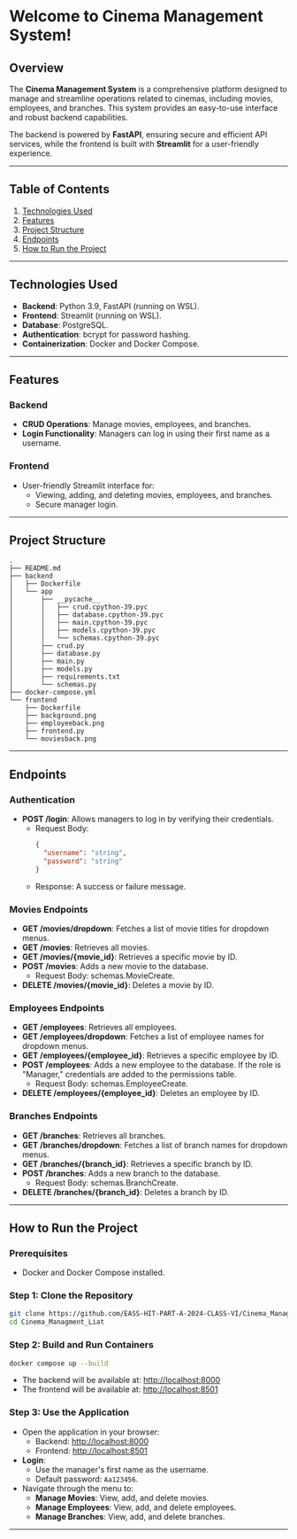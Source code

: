 # Welcome to Cinema Management System!

## Overview
The **Cinema Management System** is a comprehensive platform designed to manage and streamline operations related to cinemas, including movies, employees, and branches. This system provides an easy-to-use interface and robust backend capabilities.

The backend is powered by **FastAPI**, ensuring secure and efficient API services, while the frontend is built with **Streamlit** for a user-friendly experience.

---

## Table of Contents
1. [Technologies Used](#technologies-used)
2. [Features](#features)
3. [Project Structure](#project-structure)
4. [Endpoints](#endpoints)
5. [How to Run the Project](#how-to-run-the-project)

---

## Technologies Used
- **Backend**: Python 3.9, FastAPI (running on WSL).
- **Frontend**: Streamlit (running on WSL).
- **Database**: PostgreSQL.
- **Authentication**: bcrypt for password hashing.
- **Containerization**: Docker and Docker Compose.

---

## Features
### Backend
- **CRUD Operations**: Manage movies, employees, and branches.
- **Login Functionality**: Managers can log in using their first name as a username.

### Frontend
- User-friendly Streamlit interface for:
  - Viewing, adding, and deleting movies, employees, and branches.
  - Secure manager login.

---

## Project Structure
```plaintext
.
├── README.md
├── backend
│   ├── Dockerfile
│   └── app
│       ├── __pycache__
│       │   ├── crud.cpython-39.pyc
│       │   ├── database.cpython-39.pyc
│       │   ├── main.cpython-39.pyc
│       │   ├── models.cpython-39.pyc
│       │   └── schemas.cpython-39.pyc
│       ├── crud.py
│       ├── database.py
│       ├── main.py
│       ├── models.py
│       ├── requirements.txt
│       └── schemas.py
├── docker-compose.yml
└── frontend
    ├── Dockerfile
    ├── background.png
    ├── employeeback.png
    ├── frontend.py
    └── moviesback.png
```

---

## Endpoints

### Authentication
- **POST /login**: Allows managers to log in by verifying their credentials.
  - Request Body:
    ```json
    {
      "username": "string",
      "password": "string"
    }
    ```
  - Response: A success or failure message.

### Movies Endpoints
- **GET /movies/dropdown**: Fetches a list of movie titles for dropdown menus.
- **GET /movies**: Retrieves all movies.
- **GET /movies/{movie_id}**: Retrieves a specific movie by ID.
- **POST /movies**: Adds a new movie to the database.
  - Request Body: schemas.MovieCreate.
- **DELETE /movies/{movie_id}**: Deletes a movie by ID.

### Employees Endpoints
- **GET /employees**: Retrieves all employees.
- **GET /employees/dropdown**: Fetches a list of employee names for dropdown menus.
- **GET /employees/{employee_id}**: Retrieves a specific employee by ID.
- **POST /employees**: Adds a new employee to the database. If the role is "Manager," credentials are added to the permissions table.
  - Request Body: schemas.EmployeeCreate.
- **DELETE /employees/{employee_id}**: Deletes an employee by ID.

### Branches Endpoints
- **GET /branches**: Retrieves all branches.
- **GET /branches/dropdown**: Fetches a list of branch names for dropdown menus.
- **GET /branches/{branch_id}**: Retrieves a specific branch by ID.
- **POST /branches**: Adds a new branch to the database.
  - Request Body: schemas.BranchCreate.
- **DELETE /branches/{branch_id}**: Deletes a branch by ID.

---

## How to Run the Project

### Prerequisites
- Docker and Docker Compose installed.

### Step 1: Clone the Repository
```bash
git clone https://github.com/EASS-HIT-PART-A-2024-CLASS-VI/Cinema_Managment_Liat.git
cd Cinema_Managment_Liat
```

### Step 2: Build and Run Containers
```bash
docker compose up --build
```
- The backend will be available at: [http://localhost:8000](http://localhost:8000)
- The frontend will be available at: [http://localhost:8501](http://localhost:8501)

### Step 3: Use the Application
- Open the application in your browser:
  - Backend: [http://localhost:8000](http://localhost:8000)
  - Frontend: [http://localhost:8501](http://localhost:8501)
- **Login**:
  - Use the manager's first name as the username.
  - Default password: `Aa123456`.
- Navigate through the menu to:
  - **Manage Movies**: View, add, and delete movies.
  - **Manage Employees**: View, add, and delete employees.
  - **Manage Branches**: View, add, and delete branches.

---

